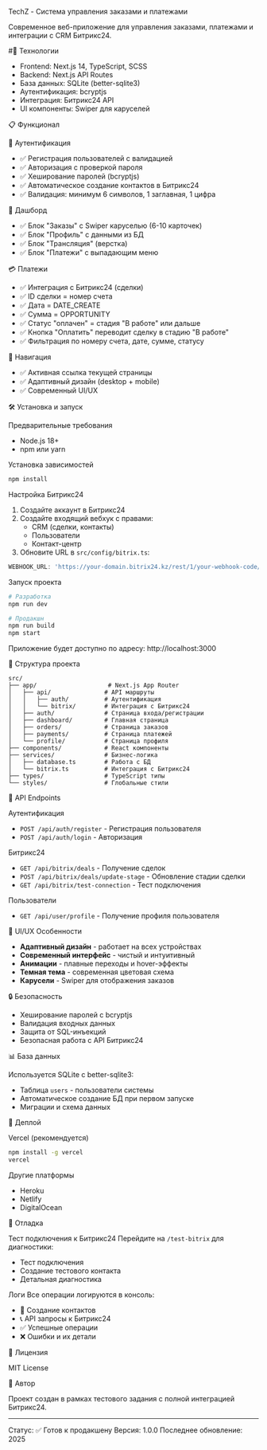 TechZ - Система управления заказами и платежами

Современное веб-приложение для управления заказами, платежами и интеграции с CRM Битрикс24.

#🚀 Технологии

- Frontend: Next.js 14, TypeScript, SCSS
- Backend: Next.js API Routes
- База данных: SQLite (better-sqlite3)
- Аутентификация: bcryptjs
- Интеграция: Битрикс24 API
- UI компоненты: Swiper для каруселей

📋 Функционал

🔐 Аутентификация
- ✅ Регистрация пользователей с валидацией
- ✅ Авторизация с проверкой пароля
- ✅ Хеширование паролей (bcryptjs)
- ✅ Автоматическое создание контактов в Битрикс24
- ✅ Валидация: минимум 6 символов, 1 заглавная, 1 цифра

🎯 Дашборд
- ✅ Блок "Заказы" с Swiper каруселью (6-10 карточек)
- ✅ Блок "Профиль" с данными из БД
- ✅ Блок "Трансляция" (верстка)
- ✅ Блок "Платежи" с выпадающим меню

💳 Платежи
- ✅ Интеграция с Битрикс24 (сделки)
- ✅ ID сделки = номер счета
- ✅ Дата = DATE_CREATE
- ✅ Сумма = OPPORTUNITY
- ✅ Статус "оплачен" = стадия "В работе" или дальше
- ✅ Кнопка "Оплатить" переводит сделку в стадию "В работе"
- ✅ Фильтрация по номеру счета, дате, сумме, статусу

🧭 Навигация
- ✅ Активная ссылка текущей страницы
- ✅ Адаптивный дизайн (desktop + mobile)
- ✅ Современный UI/UX

🛠 Установка и запуск

Предварительные требования
- Node.js 18+ 
- npm или yarn

Установка зависимостей
```bash
npm install
```

Настройка Битрикс24
1. Создайте аккаунт в Битрикс24
2. Создайте входящий вебхук с правами:
   - CRM (сделки, контакты)
   - Пользователи
   - Контакт-центр
3. Обновите URL в `src/config/bitrix.ts`:
```typescript
WEBHOOK_URL: 'https://your-domain.bitrix24.kz/rest/1/your-webhook-code/'
```

Запуск проекта
```bash
# Разработка
npm run dev

# Продакшн
npm run build
npm start
```

Приложение будет доступно по адресу: http://localhost:3000

📁 Структура проекта

```
src/
├── app/                    # Next.js App Router
│   ├── api/               # API маршруты
│   │   ├── auth/          # Аутентификация
│   │   └── bitrix/        # Интеграция с Битрикс24
│   ├── auth/              # Страница входа/регистрации
│   ├── dashboard/         # Главная страница
│   ├── orders/            # Страница заказов
│   ├── payments/          # Страница платежей
│   └── profile/           # Страница профиля
├── components/            # React компоненты
├── services/              # Бизнес-логика
│   ├── database.ts        # Работа с БД
│   └── bitrix.ts          # Интеграция с Битрикс24
├── types/                 # TypeScript типы
└── styles/                # Глобальные стили
```

🔧 API Endpoints

Аутентификация
- `POST /api/auth/register` - Регистрация пользователя
- `POST /api/auth/login` - Авторизация

Битрикс24
- `GET /api/bitrix/deals` - Получение сделок
- `POST /api/bitrix/deals/update-stage` - Обновление стадии сделки
- `GET /api/bitrix/test-connection` - Тест подключения

Пользователи
- `GET /api/user/profile` - Получение профиля пользователя

🎨 UI/UX Особенности

- **Адаптивный дизайн** - работает на всех устройствах
- **Современный интерфейс** - чистый и интуитивный
- **Анимации** - плавные переходы и hover-эффекты
- **Темная тема** - современная цветовая схема
- **Карусели** - Swiper для отображения заказов

🔒 Безопасность

- Хеширование паролей с bcryptjs
- Валидация входных данных
- Защита от SQL-инъекций
- Безопасная работа с API Битрикс24

📊 База данных

Используется SQLite с better-sqlite3:
- Таблица `users` - пользователи системы
- Автоматическое создание БД при первом запуске
- Миграции и схема данных

🚀 Деплой

Vercel (рекомендуется)
```bash
npm install -g vercel
vercel
```

Другие платформы
- Heroku
- Netlify
- DigitalOcean

🐛 Отладка

Тест подключения к Битрикс24
Перейдите на `/test-bitrix` для диагностики:
- Тест подключения
- Создание тестового контакта
- Детальная диагностика

Логи
Все операции логируются в консоль:
- 🔄 Создание контактов
- 📞 API запросы к Битрикс24
- ✅ Успешные операции
- ❌ Ошибки и их детали

📝 Лицензия

MIT License

👥 Автор

Проект создан в рамках тестового задания с полной интеграцией Битрикс24.

---

Статус: ✅ Готов к продакшену
Версия: 1.0.0
Последнее обновление: 2025